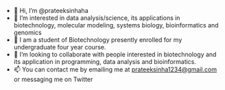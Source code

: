 - 👋 Hi, I’m @prateeksinhaha
- 👀 I’m interested in data analysis/science, its applications in biotechnology, molecular modeling, systems biology, bioinformatics and genomics
- 🌱 I am a student of Biotechnology presently enrolled for my undergraduate four year course.
- 💞️ I’m looking to collaborate with people interested in biotechnology and its application in programming, data analysis and bioinformatics.
- 📫 You can contact me by emailing me at prateeksinha1234@gmail.com or messaging me on Twitter

<!---
prateeksinhaha/prateeksinhaha is a ✨ special ✨ repository because its `README.md` (this file) appears on your GitHub profile.
You can click the Preview link to take a look at your changes.
--->
